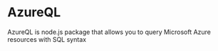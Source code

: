 # AzureQL
AzureQL is node.js package that allows you to query Microsoft Azure resources with SQL syntax
